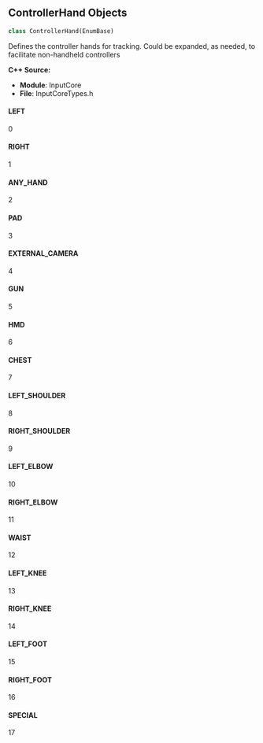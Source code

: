 ## ControllerHand Objects

```python
class ControllerHand(EnumBase)
```

Defines the controller hands for tracking.  Could be expanded, as needed, to facilitate non-handheld controllers

**C++ Source:**

- **Module**: InputCore
- **File**: InputCoreTypes.h

<a id="unreal.ControllerHand.LEFT"></a>

#### LEFT

0

<a id="unreal.ControllerHand.RIGHT"></a>

#### RIGHT

1

<a id="unreal.ControllerHand.ANY_HAND"></a>

#### ANY_HAND

2

<a id="unreal.ControllerHand.PAD"></a>

#### PAD

3

<a id="unreal.ControllerHand.EXTERNAL_CAMERA"></a>

#### EXTERNAL_CAMERA

4

<a id="unreal.ControllerHand.GUN"></a>

#### GUN

5

<a id="unreal.ControllerHand.HMD"></a>

#### HMD

6

<a id="unreal.ControllerHand.CHEST"></a>

#### CHEST

7

<a id="unreal.ControllerHand.LEFT_SHOULDER"></a>

#### LEFT_SHOULDER

8

<a id="unreal.ControllerHand.RIGHT_SHOULDER"></a>

#### RIGHT_SHOULDER

9

<a id="unreal.ControllerHand.LEFT_ELBOW"></a>

#### LEFT_ELBOW

10

<a id="unreal.ControllerHand.RIGHT_ELBOW"></a>

#### RIGHT_ELBOW

11

<a id="unreal.ControllerHand.WAIST"></a>

#### WAIST

12

<a id="unreal.ControllerHand.LEFT_KNEE"></a>

#### LEFT_KNEE

13

<a id="unreal.ControllerHand.RIGHT_KNEE"></a>

#### RIGHT_KNEE

14

<a id="unreal.ControllerHand.LEFT_FOOT"></a>

#### LEFT_FOOT

15

<a id="unreal.ControllerHand.RIGHT_FOOT"></a>

#### RIGHT_FOOT

16

<a id="unreal.ControllerHand.SPECIAL"></a>

#### SPECIAL

17

<a id="unreal.UINavigationRule"></a>